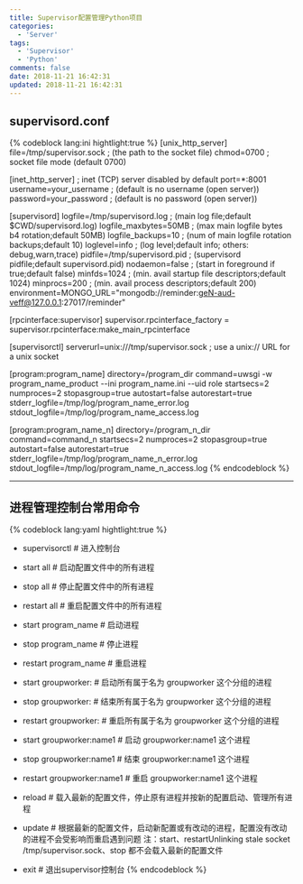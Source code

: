 ```yaml
---
title: Supervisor配置管理Python项目
categories:
  - 'Server'
tags:
  - 'Supervisor'
  - 'Python'
comments: false
date: 2018-11-21 16:42:31
updated: 2018-11-21 16:42:31
---
```

<div hidden="true">Supervisor配置uwsgi基础示例，附加进程管理控制台常用命令</div>
<!-- more -->

## supervisord.conf
{% codeblock lang:ini hightlight:true %}
[unix_http_server]
file=/tmp/supervisor.sock   ; (the path to the socket file)
chmod=0700                 ; socket file mode (default 0700)

[inet_http_server]         ; inet (TCP) server disabled by default
port=*:8001
username=your_username              ; (default is no username (open server))
password=your_password              ; (default is no password (open server))

[supervisord]
logfile=/tmp/supervisord.log ; (main log file;default $CWD/supervisord.log)
logfile_maxbytes=50MB        ; (max main logfile bytes b4 rotation;default 50MB)
logfile_backups=10           ; (num of main logfile rotation backups;default 10)
loglevel=info                ; (log level;default info; others: debug,warn,trace)
pidfile=/tmp/supervisord.pid ; (supervisord pidfile;default supervisord.pid)
nodaemon=false               ; (start in foreground if true;default false)
minfds=1024                  ; (min. avail startup file descriptors;default 1024)
minprocs=200                 ; (min. avail process descriptors;default 200)
environment=MONGO_URL="mongodb://reminder:geN-aud-veff@127.0.0.1:27017/reminder"

[rpcinterface:supervisor]
supervisor.rpcinterface_factory = supervisor.rpcinterface:make_main_rpcinterface

[supervisorctl]
serverurl=unix:///tmp/supervisor.sock ; use a unix:// URL  for a unix socket

[program:program_name]
directory=/program_dir
command=uwsgi -w program_name_product --ini program_name.ini --uid role
startsecs=2
numproces=2
stopasgroup=true
autostart=false
autorestart=true
stderr_logfile=/tmp/log/program_name_error.log
stdout_logfile=/tmp/log/program_name_access.log

[program:program_name_n]
directory=/program_n_dir
command=command_n
startsecs=2
numproces=2
stopasgroup=true
autostart=false
autorestart=true
stderr_logfile=/tmp/log/program_name_n_error.log
stdout_logfile=/tmp/log/program_name_n_access.log
{% endcodeblock %}
<hr>



## 进程管理控制台常用命令
{% codeblock lang:yaml hightlight:true %}
- supervisorctl # 进入控制台

- start all   # 启动配置文件中的所有进程
- stop all    # 停止配置文件中的所有进程
- restart all # 重启配置文件中的所有进程

- start program_name   # 启动进程
- stop program_name    # 停止进程
- restart program_name # 重启进程

- start groupworker:   # 启动所有属于名为 groupworker 这个分组的进程
- stop groupworker:    # 结束所有属于名为 groupworker 这个分组的进程
- restart groupworker: # 重启所有属于名为 groupworker 这个分组的进程

- start groupworker:name1   # 启动 groupworker:name1 这个进程
- stop groupworker:name1    # 结束 groupworker:name1 这个进程 
- restart groupworker:name1 # 重启 groupworker:name1 这个进程

- reload # 载入最新的配置文件，停止原有进程并按新的配置启动、管理所有进程

- update # 根据最新的配置文件，启动新配置或有改动的进程，配置没有改动的进程不会受影响而重启遇到问题
注：start、restartUnlinking stale socket /tmp/supervisor.sock、stop 都不会载入最新的配置文件

- exit # 退出supervisor控制台
{% endcodeblock %}